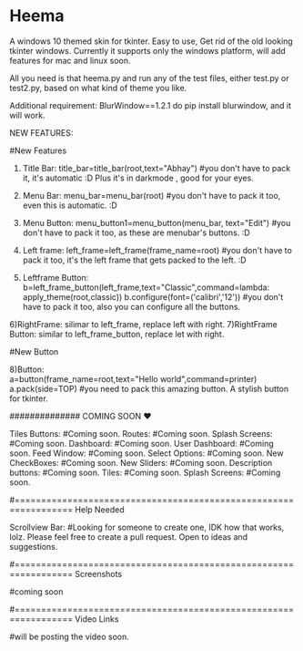 # Heema
A windows 10 themed skin for tkinter. Easy to use, Get rid of the old looking tkinter windows. Currently it supports only the windows platform, will add features for mac and linux soon.

All you need is that heema.py and run any of the test files, either test.py or test2.py, based on what kind of theme you like. 

Additional requirement: BlurWindow==1.2.1 do pip install blurwindow, and it will work.



NEW FEATURES: 

#New Features

1) Title Bar:         title_bar=title_bar(root,text="Abhay")                  #you don't have to pack it, it's automatic :D Plus it's in darkmode , good for your eyes.
2) Menu Bar:          menu_bar=menu_bar(root)                                 #you don't have to pack it too, even this is automatic. :D
3) Menu Button:       menu_button1=menu_button(menu_bar, text="Edit")         #you don't have to pack it too, as these are menubar's buttons. :D
4) Left frame:        left_frame=left_frame(frame_name=root)                  #you don't have to pack it too, it's the left frame that gets packed to the left. :D




5) Leftframe Button:  b=left_frame_button(left_frame,text="Classic",command=lambda: apply_theme(root,classic)) 
		      b.configure(font=('calibri','12'))
		      #you don't have to pack it too, also you can configure all the buttons.
											

6)RightFrame: 				silimar to left_frame, replace left with right. 
7)RightFrame Button: 	similar  to left_frame_button, replace let with right.




#New Button

8)Button:						
	a=button(frame_name=root,text="Hello world",command=printer)
	a.pack(side=TOP)	#you need to pack this amazing button. A stylish button for tkinter. 	
	
	
							
											
											
											

											
##############			COMING SOON ♥

Tiles Buttons:	 			#Coming soon.
Routes: 				#Coming soon.
Splash Screens:				#Coming soon.
Dashboard: 				#Coming soon.
User Dashboard:				#Coming soon.
Feed Window:				#Coming soon.
Select Options:				#Coming soon.
New CheckBoxes: 			#Coming soon.
New Sliders: 				#Coming soon.
Description buttons: 			#Coming soon.
Tiles:					#Coming soon.
Splash Screens: 			#Coming soon.



#=================================================================		  	Help Needed					

Scrollview Bar: 	#Looking for someone to create one, IDK how that works, lolz. Please feel free to create a pull request. Open to ideas and suggestions.











#=================================================================		  	Screenshots

#coming soon














#=================================================================		  	Video Links




#will be posting the video soon.










